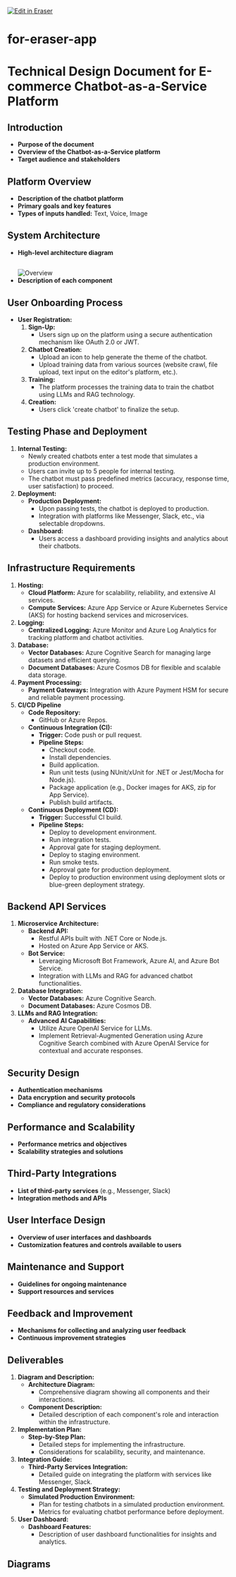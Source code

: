 <p><a target="_blank" href="https://app.eraser.io/workspace/mz92IWrPY7HVxI6tE26d" id="edit-in-eraser-github-link"><img alt="Edit in Eraser" src="https://firebasestorage.googleapis.com/v0/b/second-petal-295822.appspot.com/o/images%2Fgithub%2FOpen%20in%20Eraser.svg?alt=media&amp;token=968381c8-a7e7-472a-8ed6-4a6626da5501"></a></p>

# for-eraser-app

# Technical Design Document for E-commerce Chatbot-as-a-Service Platform

## Introduction
- **Purpose of the document**
- **Overview of the Chatbot-as-a-Service platform**
- **Target audience and stakeholders**

## Platform Overview
- **Description of the chatbot platform**
- **Primary goals and key features**
- **Types of inputs handled:** Text, Voice, Image

## System Architecture
- **High-level architecture diagram**
  ## 
  ![Overview](/.eraser/mz92IWrPY7HVxI6tE26d___3tlfRwbU7bQdIFNOQQ9jszZWtPw2___---diagram----085e9929c7045311e6d8a36ef2ef582c-Chatbot-as-a-Service-for-E-commerce.png)
- **Description of each component**

## User Onboarding Process
- **User Registration:**
  1. **Sign-Up:**
     - Users sign up on the platform using a secure authentication mechanism like OAuth 2.0 or JWT.
  2. **Chatbot Creation:**
     - Upload an icon to help generate the theme of the chatbot.
     - Upload training data from various sources (website crawl, file upload, text input on the editor's platform, etc.).
  3. **Training:**
     - The platform processes the training data to train the chatbot using LLMs and RAG technology.
  4. **Creation:**
     - Users click 'create chatbot' to finalize the setup.

## Testing Phase and Deployment
1. **Internal Testing:**
   - Newly created chatbots enter a test mode that simulates a production environment.
   - Users can invite up to 5 people for internal testing.
   - The chatbot must pass predefined metrics (accuracy, response time, user satisfaction) to proceed.
2. **Deployment:**
   - **Production Deployment:**
     - Upon passing tests, the chatbot is deployed to production.
     - Integration with platforms like Messenger, Slack, etc., via selectable dropdowns.
   - **Dashboard:**
     - Users access a dashboard providing insights and analytics about their chatbots.

## Infrastructure Requirements
1. **Hosting:**
   - **Cloud Platform:** Azure for scalability, reliability, and extensive AI services.
   - **Compute Services:** Azure App Service or Azure Kubernetes Service (AKS) for hosting backend services and microservices.
2. **Logging:**
   - **Centralized Logging:** Azure Monitor and Azure Log Analytics for tracking platform and chatbot activities.
3. **Database:**
   - **Vector Databases:** Azure Cognitive Search for managing large datasets and efficient querying.
   - **Document Databases:** Azure Cosmos DB for flexible and scalable data storage.
4. **Payment Processing:**
   - **Payment Gateways:** Integration with Azure Payment HSM for secure and reliable payment processing.
5. **CI/CD Pipeline**
   - **Code Repository:**
     - GitHub or Azure Repos.
   - **Continuous Integration (CI):**
     - **Trigger:** Code push or pull request.
     - **Pipeline Steps:**
       - Checkout code.
       - Install dependencies.
       - Build application.
       - Run unit tests (using NUnit/xUnit for .NET or Jest/Mocha for Node.js).
       - Package application (e.g., Docker images for AKS, zip for App Service).
       - Publish build artifacts.
   - **Continuous Deployment (CD):**
     - **Trigger:** Successful CI build.
     - **Pipeline Steps:**
       - Deploy to development environment.
       - Run integration tests.
       - Approval gate for staging deployment.
       - Deploy to staging environment.
       - Run smoke tests.
       - Approval gate for production deployment.
       - Deploy to production environment using deployment slots or blue-green deployment strategy.

## Backend API Services
1. **Microservice Architecture:**
   - **Backend API:**
     - Restful APIs built with .NET Core or Node.js.
     - Hosted on Azure App Service or AKS.
   - **Bot Service:**
     - Leveraging Microsoft Bot Framework, Azure AI, and Azure Bot Service.
     - Integration with LLMs and RAG for advanced chatbot functionalities.
2. **Database Integration:**
   - **Vector Databases:** Azure Cognitive Search.
   - **Document Databases:** Azure Cosmos DB.
3. **LLMs and RAG Integration:**
   - **Advanced AI Capabilities:**
     - Utilize Azure OpenAI Service for LLMs.
     - Implement Retrieval-Augmented Generation using Azure Cognitive Search combined with Azure OpenAI Service for contextual and accurate responses.

## Security Design
- **Authentication mechanisms**
- **Data encryption and security protocols**
- **Compliance and regulatory considerations**

## Performance and Scalability
- **Performance metrics and objectives**
- **Scalability strategies and solutions**

## Third-Party Integrations
- **List of third-party services** (e.g., Messenger, Slack)
- **Integration methods and APIs**

## User Interface Design
- **Overview of user interfaces and dashboards**
- **Customization features and controls available to users**

## Maintenance and Support
- **Guidelines for ongoing maintenance**
- **Support resources and services**

## Feedback and Improvement
- **Mechanisms for collecting and analyzing user feedback**
- **Continuous improvement strategies**

## Deliverables
1. **Diagram and Description:**
   - **Architecture Diagram:**
     - Comprehensive diagram showing all components and their interactions.
   - **Component Description:**
     - Detailed description of each component's role and interaction within the infrastructure.
2. **Implementation Plan:**
   - **Step-by-Step Plan:**
     - Detailed steps for implementing the infrastructure.
     - Considerations for scalability, security, and maintenance.
3. **Integration Guide:**
   - **Third-Party Services Integration:**
     - Detailed guide on integrating the platform with services like Messenger, Slack.
4. **Testing and Deployment Strategy:**
   - **Simulated Production Environment:**
     - Plan for testing chatbots in a simulated production environment.
     - Metrics for evaluating chatbot performance before deployment.
5. **User Dashboard:**
   - **Dashboard Features:**
     - Description of user dashboard functionalities for insights and analytics.

<!-- eraser-additional-content -->
## Diagrams
<!-- eraser-additional-files -->
<a href="/README-Chatbot-as-a-Service for E-commerce-1.eraserdiagram" data-element-id="Zvr1MmBhhkJ0hArWizZrm"><img src="/.eraser/mz92IWrPY7HVxI6tE26d___3tlfRwbU7bQdIFNOQQ9jszZWtPw2___---diagram----085e9929c7045311e6d8a36ef2ef582c-Chatbot-as-a-Service-for-E-commerce.png" alt="" data-element-id="Zvr1MmBhhkJ0hArWizZrm" /></a>
<!-- end-eraser-additional-files -->
<!-- end-eraser-additional-content -->
<!--- Eraser file: https://app.eraser.io/workspace/mz92IWrPY7HVxI6tE26d --->
